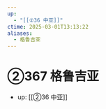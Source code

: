 ```yaml
---
up:
  - "[[②36 中亚]]"
ctime: 2025-03-01T13:13:22
aliases:
  - 格鲁吉亚
---
```


# ②367 格鲁吉亚

- up: [[②36 中亚]]
